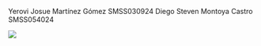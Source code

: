 Yerovi Josue Martínez Gómez SMSS030924
Diego Steven Montoya Castro SMSS054024

<img src="https://ugb.edu.sv/wp-content/uploads/2023/06/UGB_LOGOTIPO_HORIZONTAL.png">
